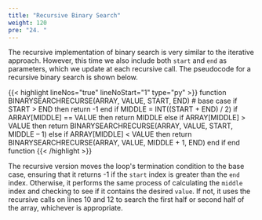 ```yaml
---
title: "Recursive Binary Search"
weight: 120
pre: "24. "
---
```


The recursive implementation of binary search is very similar to the iterative approach. However, this time we also include both `start` and `end` as parameters, which we update at each recursive call. The pseudocode for a recursive binary search is shown below.

{{< highlight lineNos="true" lineNoStart="1" type="py" >}}
function BINARYSEARCHRECURSE(ARRAY, VALUE, START, END)
    # base case
    if START > END then
        return -1
    end if
    MIDDLE = INT((START + END) / 2)
    if ARRAY[MIDDLE] == VALUE then
        return MIDDLE
    else if ARRAY[MIDDLE] > VALUE then
        return BINARYSEARCHRECURSE(ARRAY, VALUE, START, MIDDLE – 1)	
    else if ARRAY[MIDDLE] < VALUE then
        return BINARYSEARCHRECURSE(ARRAY, VALUE, MIDDLE + 1, END)
    end if
end function
{{< /highlight >}}

The recursive version moves the loop's termination condition to the base case, ensuring that it returns -1 if the `start` index is greater than the `end` index. Otherwise, it performs the same process of calculating the `middle` index and checking to see if it contains the desired `value`. If not, it uses the recursive calls on lines 10 and 12 to search the first half or second half of the array, whichever is appropriate. 
